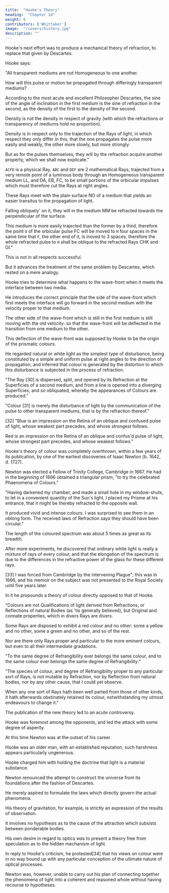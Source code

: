 ```yaml
---
title:  "Hooke's Theory"
heading:  "Chapter 1d"
weight: 6
contributors: ['Whittaker']
image:  "/covers/history.jpg"
description: ""
---
```



Hooke's next effort was to produce a mechanical theory of refraction, to replace that given by Descartes. 

Hooke says:

"All transparent mediums are not Homogeneous to one another. 

How will this pulse or motion be propagated through differingly transparent mediums?

According to the most acute and excellent Philosopher Descartes, the sine of the angle of inclination in the first medium is the sine of refraction in the second, as the density of the first to the density of the second. 

Density is not the density in respect of gravity (with which the refractions or transparency of mediums hold no proportion).

Density is in respect only to the trajection of the Rays of light, in which respect they only differ in this, that the one propagates the pulse more easily and weakly, the other more slowly, but more strongly. 

But as for the pulses themselves, they will by the refraction acquire another property, which we shall now explicate."



`ACFD` is a physical Ray. `ABC` and `DEF` are 2 mathematical Rays, trajected from a very remote point of a luminous body through an Homogeneous transparent medium LL, and DA, EB, FC, to be small portions of the orbicular impulses which must therefore cut the Rays at right angles.

These Rays meet with the plain surface NO of a medium that yields an easier transitus to the propagation of light.

Falling obliquely' on it, they will in the medium MM be refracted towards the perpendicular of the surface. 

This medium is more easily trajected than the former by a third, therefore the point `U` of the orbicular pulse FC will be moved to `H` four spaces in the same time that `F`, the other end of it, is inoved to 3 spaces, therefore the whole refracted pulse to `H` shall be oblique to the refracted Rays CHK and GI."

This is not in all respects successful. 

But it advances the treatment of the same problem by Descartes, which rested on a mere analogy.

Hooke tries to determine what happens to the wave-front when it meets the interface between two media.

He introduces the correct principle that the side of the wave-front which first meets the interface will go forward in the second medium with the velocity proper to that medium. 

The other side of the wave-front which is still in the first medium is still moving with the old velocity: so that the wave-front will be deflected in the transition from one medium to the other.

This deflection of the wave-front was supposed by Hooke to be the origin of the prismatic colours.

He regarded natural or white light as the simplest type of disturbance, being constituted by a simple and uniform pulse at right angles to the direction of propagation, and inferred that colour is generated by the distortion to which this disturbance is subjected in the process of refraction.

"The Ray [30] is dispersed, split, and opened by its Refraction at the Superficies of a second medium, and from a line is opened into a diverging Superficies, and so obliquated, whereby the appearances of Colours are produced." 

"Colour [31] is merely the disturbance of light by the communication of the pulse to other transparent mediums, that is by the refraction thereof."

[32] "Blue is an impression on the Retina of an oblique and confused pulse of light, whose weakest part precedes, and whose strongest follows. 

Red is an impression on the Retina of an oblique and confus'd pulse of light, whose strongest part precedes, and whose weakest follows."

Hooke's theory of colour was completely overthrown, within a few years of its publication, by one of the earliest discoveries of Isaac Newton (b. 1642, d. 1727). 

Newton was elected a Fellow of Trinity College, Cambridge in 1667. He had in the beginning of 1666 obtained a triangular prism, "to try the celebrated Phaenomena of Colours."

"Having darkened my chamber, and made a small hole in my window-shuts, to let in a convenient quantity of the Sun's light, I placed my Prisme at his entrance, that it might be thereby refracted to the opposite wall.

It produced vivid and intense colours. I was surprised to see them in an oblong form.  The received laws of Refraction saya they should have been circular." 

The length of the coloured spectrum was  about 5 times as great as its breadth.

After more experiments, he discovered that ordinary white light is really a mixture of rays of every colour, and that the elongation of the spectrum is due to the differences in the refractive power of the glass for these different rays.

[33] I was forced from Cambridge by the intervening Plague"; this was in 1666, and his memoir on the subject was not presented to the Royal Society until five years later.

In it he propounds a theory of colour directly opposed to that of Hooke.

"Colours are not Qualifications of light derived from Refractions, or Reflections of natural Bodies (as 'tis generally believed), but Original and connate properties, which in divers Rays are divers. 

Some Rays are disposed to exhibit a red colour and no other: some a yellow and no other, some a green and no other, and so of the rest. 

Nor are there only Rays proper and particular to the more eminent colours, but even to all their intermediate gradations.

"To the same degree of Refrangibility ever belongs the same colour, and to the same colour ever belongs the same degree of Refrangibility:"

“The species of colour, and degree of Refrangibility proper to any particular sort of Rays, is not mutable by Refraction, nor by Reflection from natural bodies, nor by any other cause, that I could yet observe. 

When any one sort of Rays hath been well parted from those of other kinds, it hath afterwards obstinately retained its colour, notwithstanding my utmost endeavours to change it."

The publication of the new theory led to an acute controversy.

Hooke was foremost among the opponents, and led the attack with some degree of asperity. 

At this time Newton was at the outset of his career.

Hooke was an older man, with an established reputation, such harshness appears particularly ungenerous.

Hooke charged him with holding the doctrine that light is a material substance. 

Newton renounced the attempt to construct the universe from its foundations after the fashion of Descartes.

He merely aspired to formulate the laws which directly govern the actual phenomena.

His theory of gravitation, for example, is strictly an expression of the results of observation.

It involves no hypothesis as to the cause of the attraction which subsists between ponderable bodies.

His own desire in regard to optics was to present a theory free from speculation as to the hidden mechanism of light.

In reply to Hooke's criticism, he protested[34] that his views on colour were in no way bound up with any particular conception of the ultimate nature of optical processes.

Newton was, however, unable to carry out his plan of connecting together the phenomena of light into a coherent and reasoned whole without having recourse to hypotheses. 
